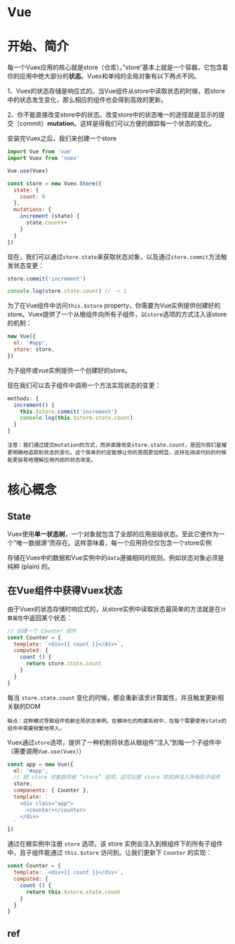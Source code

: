 # Vue


# 开始、简介

每一个Vuex应用的核心就是store（仓库）。”store“基本上就是一个容器，它包含着你的应用中绝大部分的**状态**。Vuex和单纯的全局对象有以下两点不同。

1、Vuex的状态存储是响应式的。当Vue组件从store中读取状态的时候，若store中的状态发生变化，那么相应的组件也会得到高效的更新。

2、你不能直接改变store中的状态。改变store中的状态唯一的途径就是显示的提交（commit）**mutation**。这样是得我们可以方便的跟踪每一个状态的变化。

安装完Vuex之后，我们来创建一个store

```js
import Vue from 'vue'
import Vuex from 'vuex'

Vue.use(Vuex)

const store = new Vuex.Store({
  state: {
    count: 0
  },
  mutations: {
    increment (state) {
      state.count++
    }
  }
})
```

现在，我们可以通过`store.state`来获取状态对象，以及通过`store.commit`方法触发状态变更：

~~~js
store.commit('increment')

console.log(store.state.count) // -> 1
~~~

为了在Vue组件中访问`this.$store` property，你需要为Vue实例提供创建好的store。Vuex提供了一个从根组件向所有子组件，以`store`选项的方式注入该store的机制：

```js
new Vue({
  el: '#app',
  store: store,
})
```

为子组件或vue实例提供一个创建好的store。

现在我们可以去子组件中调用一个方法实现状态的变更：

```js
methods: {
  increment() {
    this.$store.commit('increment')
    console.log(this.$store.state.count)
  }
}
```

	注意：我们通过提交mutation的方式，而非直接改变store.state.count，是因为我们星耀更明确地追踪到状态的变化。这个简单的约定能够让你的意图更加明显，这样在阅读代码的时候能更容易地理解应用内部的状态改变。
	
	
# 核心概念

## State

Vuex使用**单一状态树**，一个对象就包含了全部的应用层级状态。至此它便作为一个”唯一数据源“而存在。这样意味着，每一个应用将仅仅包含一个store实例

存储在Vuex中的数据和Vue实例中的`data`遵循相同的规则。例如状态对象必须是纯粹 (plain) 的。

## 在Vue组件中获得Vuex状态

由于Vuex的状态存储时响应式的，从store实例中读取状态最简单的方法就是在`计算属性`中返回某个状态：

```js
// 创建一个 Counter 组件
const Counter = {
  template: `<div>{{ count }}</div>`,
  computed: {
    count () {
      return store.state.count
    }
  }
}
```

每当 `store.state.count` 变化的时候，都会重新请求计算属性，并且触发更新相关联的DOM

	缺点：这种模式导致组件依赖全局状态单例。在模块化的构建系统中，在每个需要使用state的组件中需要频繁地导入。
	
Vuex通过`store`选项，提供了一种机制将状态从根组件”注入“到每一个子组件中（需要调用`Vue.use(Vuex)`）

```js
const app = new Vue({
  el: '#app',
  // 把 store 对象提供给 “store” 选项，这可以把 store 的实例注入所有的子组件
  store,
  components: { Counter },
  template: `
    <div class="app">
      <counter></counter>
    </div>
  `
})
```

通过在根实例中注册 `store` 选项，该 store 实例会注入到根组件下的所有子组件中，且子组件能通过 `this.$store` 访问到。让我们更新下 `Counter` 的实现：

```js
const Counter = {
  template: `<div>{{ count }}</div>`,
  computed: {
    count () {
      return this.$store.state.count
    }
  }
}
```

## ref
